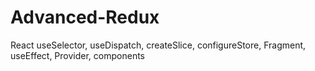 # Advanced-Redux
React useSelector, useDispatch, createSlice, configureStore, Fragment, useEffect, Provider, components

